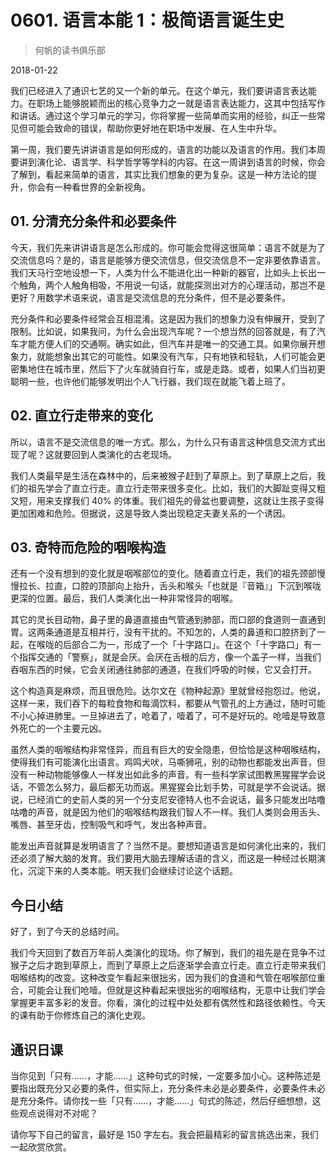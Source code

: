 # 0601. 语言本能 1：极简语言诞生史

> 何帆的读书俱乐部

2018-01-22

我们已经进入了通识七艺的又一个新的单元。在这个单元，我们要讲语言表达能力。在职场上能够脱颖而出的核心竞争力之一就是语言表达能力，这其中包括写作和讲话。通过这个学习单元的学习，你将掌握一些简单而实用的经验，纠正一些常见但可能会致命的错误，帮助你更好地在职场中发展、在人生中升华。

第一周，我们要先讲讲语言是如何形成的，语言的功能以及语言的作用。我们本周要讲到演化论、语言学、科学哲学等学科的内容。在这一周讲到语言的时候，你会了解到，看起来简单的语言，其实比我们想象的更为复杂。这是一种方法论的提升，你会有一种看世界的全新视角。

## 01. 分清充分条件和必要条件

今天，我们先来讲讲语言是怎么形成的。你可能会觉得这很简单：语言不就是为了交流信息吗？是的，语言是能够方便交流信息，但交流信息不一定非要依靠语言。我们天马行空地设想一下，人类为什么不能进化出一种新的器官，比如头上长出一个触角，两个人触角相吸，不用说一句话，就能探测出对方的心理活动，那岂不是更好？用数学术语来说，语言是交流信息的充分条件，但不是必要条件。

充分条件和必要条件经常会互相混淆。这是因为我们的想象力没有伸展开，受到了限制。比如说，如果我问，为什么会出现汽车呢？一个想当然的回答就是，有了汽车才能方便人们的交通啊。确实如此，但汽车并是唯一的交通工具。如果你展开想象力，就能想象出其它的可能性。如果没有汽车，只有地铁和轻轨，人们可能会更密集地住在城市里，然后下了火车就骑自行车，或是走路。或者，如果人们当初更聪明一些，也许他们能够发明出个人飞行器，我们现在就能飞着上班了。

## 02. 直立行走带来的变化

所以，语言不是交流信息的唯一方式。那么，为什么只有语言这种信息交流方式出现了呢？这就要回到人类演化的古老现场。

我们人类最早是生活在森林中的，后来被猴子赶到了草原上。到了草原上之后，我们的祖先学会了直立行走。直立行走带来很多变化。比如，我们的大脚趾变得又粗又短，用来支撑我们 40% 的体重。我们祖先的骨盆也要调整，这就让生孩子变得更加困难和危险。但据说，这是导致人类出现稳定夫妻关系的一个诱因。

## 03. 奇特而危险的咽喉构造

还有一个没有想到的变化就是咽喉部位的变化。随着直立行走，我们的祖先颈部慢慢拉长、拉直，口腔的顶部向上抬升，舌头和喉头「也就是『音箱』」下沉到喉咙更深的位置。最后，我们人类演化出一种非常怪异的咽喉。

其它的灵长目动物，鼻子里的鼻道直接由气管通到肺部，而口部的食道则一直通到胃。这两条通道是互相并行，没有干扰的。不知怎的，人类的鼻道和口腔挤到了一起，在喉咙的后部合二为一，形成了一个「十字路口」。在这个「十字路口」有一个指挥交通的「警察」，就是会厌。会厌在舌根的后方，像一个盖子一样，当我们吞咽东西的时候，它会关闭通往肺部的通道，在我们呼吸的时候，它又会打开。

这个构造真是麻烦，而且很危险。达尔文在《物种起源》里就曾经抱怨过。他说，这样一来，我们吞下的每粒食物和每滴饮料，都要从气管孔的上方通过，随时可能不小心掉进肺里。一旦掉进去了，呛着了，噎着了，可不是好玩的。呛噎是导致意外死亡的一个主要元凶。

虽然人类的咽喉结构非常怪异，而且有巨大的安全隐患，但恰恰是这种咽喉结构，使得我们有可能演化出语言。鸡鸣犬吠，马嘶狮吼，别的动物也都能发出声音，但没有一种动物能够像人一样发出如此多的声音。有一些科学家试图教黑猩猩学会说话，不管怎么努力，最后都无功而返。黑猩猩会比划手势，可就是学不会说话。据说，已经消亡的史前人类的另一个分支尼安德特人也不会说话，最多只能发出咕噜咕噜的声音，就是因为他们的咽喉结构跟我们智人不一样。我们人类则会用舌头、嘴唇、甚至牙齿，控制吸气和呼气，发出各种声音。

能发出声音就算是发明语言了？当然不是。要想知道语言是如何演化出来的，我们还必须了解大脑的发育。我们要用大脑去理解话语的含义，而这是一种经过长期演化，沉淀下来的人类本能。明天我们会继续讨论这个话题。

## 今日小结

好了，到了今天的总结时间。

我们今天回到了数百万年前人类演化的现场。你了解到，我们的祖先是在竞争不过猴子之后才跑到草原上，而到了草原上之后逐渐学会直立行走。直立行走带来我们咽喉结构的改变。这种改变乍看起来很拙劣，因为我们的食道和气管在咽喉部位重合，可能会让我们呛噎。但就是这种看起来很拙劣的咽喉结构，无意中让我们学会掌握更丰富多彩的发音。你看，演化的过程中处处都有偶然性和路径依赖性。今天的课有助于你修炼自己的演化史观。

## 通识日课

当你见到「只有……，才能……」这种句式的时候，一定要多加小心。这种陈述是要指出既充分又必要的条件，但实际上，充分条件未必是必要条件，必要条件未必是充分条件。请你找一些「只有……，才能……」句式的陈述，然后仔细想想，这些观点说得对不对呢？

请你写下自己的留言，最好是 150 字左右。我会把最精彩的留言挑选出来，我们一起欣赏欣赏。

